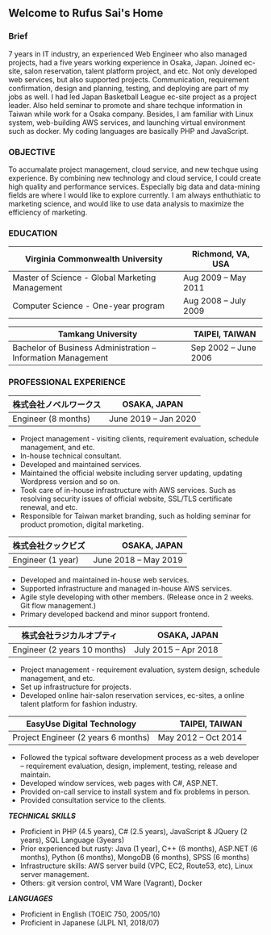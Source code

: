 ## Welcome to Rufus Sai's Home

### Brief

7 years in IT industry, an experienced Web Engineer who also managed projects, had a five years working experience in Osaka, Japan. Joined ec-site, salon reservation, talent platform project, and etc. Not only developed web services, but also supported projects. Communication, requirement confirmation, design and planning, testing, and deploying are part of my jobs as well. I had led Japan Basketball League ec-site project as a project leader. Also held seminar to promote and share techque information in Taiwan while work for a Osaka company.
Besides, I am familiar with Linux system, web-building AWS services, and launching virtual environment such as docker. My coding languages are basically PHP and JavaScript.

### OBJECTIVE

To accumalate project management, cloud service, and new techque using experience. By combining new technology and cloud service, I could create high quality and performance services. Especially big data and data-mining fields are where I would like to explore currently. I am always enthuthiatic to marketing science, and would like to use data analysis to maximize the efficiency of marketing.

### EDUCATION

 Virginia Commonwealth University|Richmond, VA, USA
------------------|---------------------
 Master of Science - Global Marketing Management|Aug 2009 – May 2011 
 Computer Science - One-year program|Aug 2008 – July 2009 

 Tamkang University|TAIPEI, TAIWAN 
------------------|---------------------
 Bachelor of Business Administration –Information Management|Sep 2002 – June 2006 

### PROFESSIONAL EXPERIENCE

株式会社ノベルワークス|OSAKA, JAPAN 
------------------|---------------------
 Engineer (8 months)|June 2019 – Jan 2020 
 
- Project management - visiting clients, requirement evaluation, schedule management, and etc.
- In-house technical consultant.
- Developed and maintained services.
- Maintained the official website including server updating, updating Wordpress version and so on.
- Took care of in-house infrastructure with AWS services. Such as resolving security issues of official website, SSL/TLS certificate renewal, and etc.
- Responsible for Taiwan market branding, such as holding seminar for product promotion, digital marketing.

 株式会社クックビズ |         OSAKA, JAPAN 
--------------------|---------------------:
 Engineer (1 year)  | June 2018 – May 2019 
- Developed and maintained in-house web services.
- Supported infrastructure and managed in-house AWS services.
- Agile style developing with other members. (Release once in 2 weeks. Git flow management.)
- Primary developed backend and minor support frontend.

 株式会社ラジカルオプティ     |         OSAKA, JAPAN 
------------------------------|---------------------:
 Engineer (2 years 10 months) | July 2015 – Apr 2018 
- Project management - requirement evaluation, system design, schedule management, and etc.
- Set up infrastructure for projects.
- Developed online hair-salon reservation services, ec-sites, a online talent platform for fashion industry.

 EasyUse Digital Technology          |      TAIPEI, TAIWAN 
-------------------------------------|--------------------:
 Project Engineer (2 years 6 months) | May 2012 – Oct 2014 
- Followed the typical software development process as a web developer – requirement evaluation, design, implement, testing, release and maintain.
- Developed window services, web pages with C#, ASP.NET.
- Provided on-call service to install system and fix problems in person.
- Provided consultation service to the clients.

***TECHNICAL SKILLS***
- Proficient in PHP (4.5 years), C# (2.5 years), JavaScript & JQuery (2 years), SQL Language (3years)
- Prior experienced but rusty: Java (1 year), C++ (6 months), ASP.NET (6 months), Python (6 months), MongoDB (6 months), SPSS (6 months)
- Infrastructure skills: AWS server build (VPC, EC2, Route53, etc), Linux server management.
- Others: git version control, VM Ware (Vagrant), Docker

***LANGUAGES***
- Proficient in English (TOEIC 750, 2005/10)
- Proficient in Japanese (JLPL N1, 2018/07)
